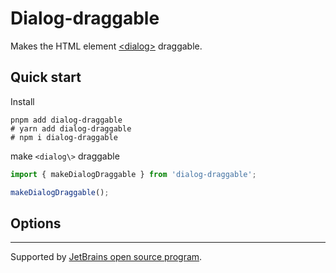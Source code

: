 # Dialog-draggable

Makes the HTML element [\<dialog\>] draggable.

## Quick start

Install

```shell
pnpm add dialog-draggable
# yarn add dialog-draggable
# npm i dialog-draggable
```

make `<dialog\>` draggable

```typescript
import { makeDialogDraggable } from 'dialog-draggable';

makeDialogDraggable();
```

## Options

---

Supported
by [JetBrains open source program](https://www.jetbrains.com/community/opensource/#support?from=dialog-draggable).

[\<dialog\>]: https://developer.mozilla.org/en-US/docs/Web/HTML/Element/dialog
